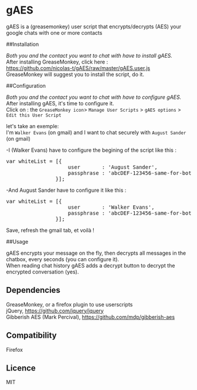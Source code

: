 gAES
================================

gAES is a (greasemonkey) user script that encrypts/decrypts (AES) your google chats with one or more contacts

##Installation


*Both you and the contact you want to chat with have to install gAES.*  
After installing GreaseMonkey, click here :  
https://github.com/nicolas-t/gAES/raw/master/gAES.user.js  
GreaseMonkey will suggest you to install the script, do it.  


##Configuration


*Both you and the contact you want to chat with have to configure gAES.*  
After installing gAES, it's time to configure it.    
Click on : the `GreaseMonkey icon`> `Manage User Scripts` > `gAES options` > `Edit this User Script` 
  
let's take an exemple:  
I'm `Walker Evans` (on gmail) and I want to chat securely with `August Sander` (on gmail) 

-I (Walker Evans) have to configure the begining of the script like this :     
<pre>
var whiteList = [{
                    user       : 'August Sander',
                    passphrase : 'abcDEF-123456-same-for-both-users'
                }]; 
</pre>

-And August Sander have to configure it like this :
<pre>
var whiteList = [{
                    user       : 'Walker Evans',
                    passphrase : 'abcDEF-123456-same-for-both-users'
                }]; 
</pre>
Save, refresh the gmail tab, et voilà !


##Usage


gAES encrypts your message on the fly, then decrypts all messages in the chatbox, every seconds (you can configure it).  
When reading chat history gAES adds a decrypt button to decrypt the encrypted conversation (yes). 

## Dependencies


GreaseMonkey, or a firefox plugin to use userscripts    
jQuery, https://github.com/jquery/jquery  
Gibberish AES (Mark Percival), https://github.com/mdp/gibberish-aes  
 
## Compatibility


Firefox


## Licence


MIT

